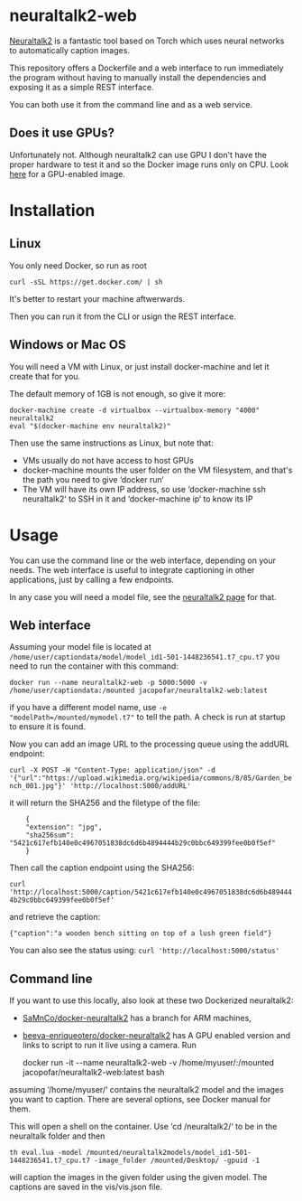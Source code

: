 # neuraltalk2-web
[Neuraltalk2](https://github.com/karpathy/neuraltalk2) is a fantastic tool based on Torch which uses neural networks to automatically caption images.

This repository offers a Dockerfile and a web interface to run immediately the program without having to manually install the dependencies and exposing it as a simple REST interface.

You can both use it from the command line and as a web service.

Does it use GPUs?
------------------

Unfortunately not. Although neuraltalk2 can use GPU I don't have the proper hardware to test it and so the Docker image runs only on CPU. Look [here](https://github.com/beeva-enriqueotero/docker-neuraltalk2) for a GPU-enabled image.

Installation
===============

Linux
-----

You only need Docker, so run as root

    curl -sSL https://get.docker.com/ | sh

It's better to restart your machine aftwerwards.

Then you can run it from the CLI or usign the REST interface.

Windows or Mac OS
-----------------

You will need a VM with Linux, or just install docker-machine and let it create that for you.

The default memory of 1GB is not enough, so give it more:

    docker-machine create -d virtualbox --virtualbox-memory "4000" neuraltalk2
    eval "$(docker-machine env neuraltalk2)"

Then use the same instructions as Linux, but note that:
* VMs usually do not have access to host GPUs
* docker-machine mounts the user folder on the VM filesystem, and that's the path you need to give ‘docker run‘
* The VM will have its own IP address, so use ‘docker-machine ssh neuraltalk2‘ to SSH in it and ‘docker-machine ip‘ to know its IP


Usage
=======

You can use the command line or the web interface, depending on your needs.
The web interface is useful to integrate captioning in other applications, just by calling a few endpoints.

In any case you will need a model file, see the [neuraltalk2 page](https://github.com/karpathy/neuraltalk2) for that.

Web interface
------------

Assuming your model file is located at `/home/user/captiondata/model/model_id1-501-1448236541.t7_cpu.t7` you need to run the container with this command:

`docker run --name neuraltalk2-web -p 5000:5000 -v /home/user/captiondata:/mounted jacopofar/neuraltalk2-web:latest`

if you have a different model name, use `-e "modelPath=/mounted/mymodel.t7"` to tell the path. A check is run at startup to ensure it is found.

Now you can add an image URL to the processing queue using the addURL endpoint:

`curl -X POST -H "Content-Type: application/json" -d '{"url":"https://upload.wikimedia.org/wikipedia/commons/8/85/Garden_bench_001.jpg"}' 'http://localhost:5000/addURL'`

it will return the SHA256 and the filetype of the file:
```
    {
    "extension": "jpg",
    "sha256sum": "5421c617efb140e0c4967051838dc6d6b4894444b29c0bbc649399fee0b0f5ef"
    }
```

Then call the caption endpoint using the SHA256:

`curl 'http://localhost:5000/caption/5421c617efb140e0c4967051838dc6d6b4894444b29c0bbc649399fee0b0f5ef'`

and retrieve the caption:

`{"caption":"a wooden bench sitting on top of a lush green field"}`

You can also see the status using:
`curl 'http://localhost:5000/status'`

Command line
-------------

If you want to use this locally, also look at these two Dockerized neuraltalk2:

* [SaMnCo/docker-neuraltalk2](https://github.com/SaMnCo/docker-neuraltalk2) has a branch for ARM machines, 

* [beeva-enriqueotero/docker-neuraltalk2](https://github.com/beeva-enriqueotero/docker-neuraltalk2) has A GPU enabled version and links to script to run it live using a camera.
Run

    docker run -it --name neuraltalk2-web -v /home/myuser/:/mounted jacopofar/neuraltalk2-web:latest bash

assuming ‘/home/myuser/‘ contains the neuraltalk2 model and the images you want to caption. There are several options, see Docker manual for them.

This will open a shell on the container. Use ‘cd /neuraltalk2/‘ to be in the neuraltalk folder and then

    th eval.lua -model /mounted/neuraltalk2models/model_id1-501-1448236541.t7_cpu.t7 -image_folder /mounted/Desktop/ -gpuid -1

will caption the images in the given folder using the given model. The captions are saved in the vis/vis.json file.

